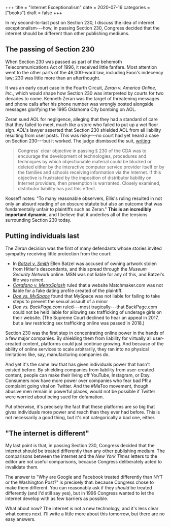 +++
title = "Internet Exceptionalism"
date = 2020-07-16
categories = ["books"]
draft = false
+++

In my second-to-last post on Section 230, I discuss the idea of internet exceptionalism---how, in passing Section 230, Congress decided that the internet should be different than other publishing mediums.

<!--more-->

## The passing of Section 230
When Section 230 was passed as part of the behemoth Telecommunications Act of 1996, it received little fanfare. Most attention went to the other parts of the 46,000-word law, including Exon's indecency law; 230 was little more than an afterthought.

It was an early court case in the Fourth Circuit, *Zeran v. America Online, Inc.*, which would shape how Section 230 was interpreted by courts for two decades to come. Kenneth Zeran was the target of threatening messages and phone calls after his phone number was wrongly posted alongside messages glorifying the 1995 Oklahoma City bombing on AOL.

Zeran sued AOL for negligence, alleging that they had a standard of care that they failed to meet, much like a store who failed to put up a wet floor sign. AOL's lawyer asserted that Section 230 shielded AOL from all liability resulting from user posts. This was risky---no court had yet heard a case on Section 230---but it worked. The judge dismissed the suit, [writing](https://law.justia.com/cases/federal/district-courts/FSupp/958/1124/1881560/):

> Congress' clear objective in passing § 230 of the CDA was to encourage the development of technologies, procedures and techniques by which objectionable material could be blocked or deleted either by the interactive computer service provider itself or by the families and schools receiving information via the Internet. If this objective is frustrated by the imposition of distributor liability on Internet providers, then preemption is warranted. Closely examined, distributor liability has just this effect.

Kosseff notes: "To many reasonable observers, Ellis's ruling resulted in not only an absurd reading of an obscure statute but also an outcome that was fundamentally unfair to plaintiffs such as Zeran." **This is an incredibly important dynamic**, and I believe that it underlies all of the tensions surrounding Section 230 today.


## Putting individuals last
The *Zeran* decision was the first of many defendants whose stories invited sympathy receiving little protection from the court:
 * In [*Batzel v. Smith*](https://law.justia.com/cases/federal/appellate-courts/F3/333/1018/603120/) Ellen Batzel was accused of owning artwork stolen from Hitler's descendants, and this spread through the *Museum Security Network* online. MSN was not liable for any of this, and Batzel's life was ruined. 
 * [*Carafano v. MetroSplash*](https://en.wikipedia.org/wiki/Carafano_v._Metrosplash.com,_Inc.) ruled that a website Matchmaker.com was not liable for a fake dating profile created of the plaintiff.
 * [*Doe vs. MySpace*](https://en.wikipedia.org/wiki/Doe_v._MySpace_Inc.) found that MySpace was not liable for failing to take steps to prevent the sexual assault of a minor
 * *Doe vs. BackPage.com* ruled---most tragically---that BackPage.com could not be held liable for allowing sex trafficking of underage girls on their website. (The Supreme Court declined to hear an appeal in 2017, but a law restricting sex trafficking online was passed in 2018.)

Section 230 was the first step in concentrating online power in the hands of a few major companies. By shielding them from liability for virtually all user-created content, platforms could just continue growing. And because of the ability of online services to scale arbitrarily, they ran into no physical limitations like, say, manufacturing companies do.

And yet it's the same law that has given individuals power that hasn't existed before. By shielding companies from liability from user-created content, people can make their living off YouTube, Instagram, or Etsy. Consumers now have more power over companies who fear bad PR a complaint going viral on Twitter. And the #MeToo movement, though abusive men remain in powerful places, would not be possible if Twitter were worried about being sued for defamation. 

Put otherwise, it's precisely the fact that these platforms are so big that gives individuals more power and reach than they ever had before. This is not necessarily a good thing, but it's not categorically a bad one, either.


## "The internet is different"
My last point is that, in passing Section 230, Congress decided that the internet should be treated differently than any other publishing medium. The comparisons between the internet and the *New York Times* letters to the editor are not useful comparisons, because Congress deliberately acted to invalidate them.

The answer to "Why are Google and Facebook treated differently than NYT or the Washington Post?" is precisely that: because Congress chose to make them different. You can reasonably ask if they *should* be treated differently (and I'd still say yes), but in 1996 Congress wanted to let the internet develop with as few barriers as possible.

What about now? The internet is not a new technology, and it's less clear what comes next. I'll write a little more about this tomorrow, but there are no easy answers.
